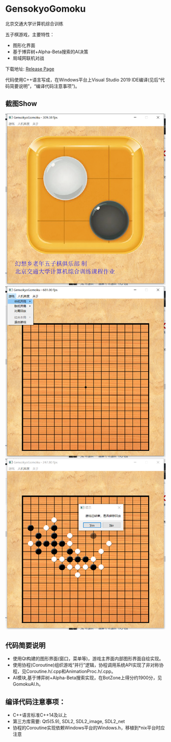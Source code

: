 # GensokyoGomoku
北京交通大学计算机综合训练

五子棋游戏，主要特性：

- 图形化界面
- 基于博弈树+Alpha-Beta搜索的AI决策
- 局域网联机对战

下载地址: <a href="https://github.com/sxysxy/GensokyoGomoku/releases/tag/1.0">Release Page</a>

代码使用C++语言写成，在Windows平台上Visual Studio 2019 IDE编译(见后“代码简要说明”，“编译代码注意事项”)。

## 截图Show

<img src="./Snapshots/1.png">

<img src="./Snapshots/2.png">

<img src="./Snapshots/3.png">

## 代码简要说明

- 使用Qt构建的图形界面(窗口，菜单等)，游戏主界面内部图形界面自绘实现。
- 使用协程(Coroutine)组织游戏“并行”逻辑，协程调用系统API实现了非对称协程，见Coroutine.h/.cpp和AnimationProc.h/.cpp。
- AI模块,基于博弈树+Alpha-Beta搜索实现，在BotZone上得分约1900分，见GomokuAI.h。

## 编译代码注意事项：

- C++语言标准C++14及以上
- 第三方库需要: Qt5(5.9), SDL2, SDL2_image, SDL2_net
- 协程的Coroutine实现依赖Windows平台的Windows.h，移植到*nix平台时应注意
